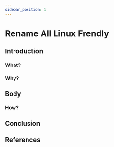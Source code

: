 ```yaml
---
sidebar_position: 1
---
```


# Rename All Linux Frendly

## Introduction
### What?

### Why?

## Body
### How?

## Conclusion

## References